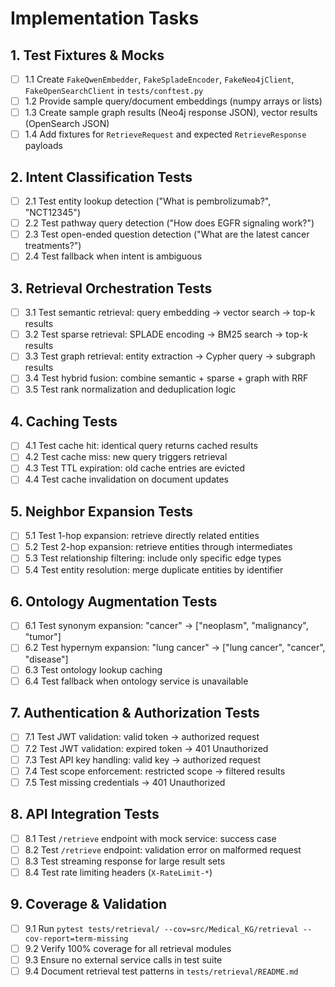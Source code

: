 # Implementation Tasks

## 1. Test Fixtures & Mocks

- [ ] 1.1 Create `FakeQwenEmbedder`, `FakeSpladeEncoder`, `FakeNeo4jClient`, `FakeOpenSearchClient` in `tests/conftest.py`
- [ ] 1.2 Provide sample query/document embeddings (numpy arrays or lists)
- [ ] 1.3 Create sample graph results (Neo4j response JSON), vector results (OpenSearch JSON)
- [ ] 1.4 Add fixtures for `RetrieveRequest` and expected `RetrieveResponse` payloads

## 2. Intent Classification Tests

- [ ] 2.1 Test entity lookup detection ("What is pembrolizumab?", "NCT12345")
- [ ] 2.2 Test pathway query detection ("How does EGFR signaling work?")
- [ ] 2.3 Test open-ended question detection ("What are the latest cancer treatments?")
- [ ] 2.4 Test fallback when intent is ambiguous

## 3. Retrieval Orchestration Tests

- [ ] 3.1 Test semantic retrieval: query embedding → vector search → top-k results
- [ ] 3.2 Test sparse retrieval: SPLADE encoding → BM25 search → top-k results
- [ ] 3.3 Test graph retrieval: entity extraction → Cypher query → subgraph results
- [ ] 3.4 Test hybrid fusion: combine semantic + sparse + graph with RRF
- [ ] 3.5 Test rank normalization and deduplication logic

## 4. Caching Tests

- [ ] 4.1 Test cache hit: identical query returns cached results
- [ ] 4.2 Test cache miss: new query triggers retrieval
- [ ] 4.3 Test TTL expiration: old cache entries are evicted
- [ ] 4.4 Test cache invalidation on document updates

## 5. Neighbor Expansion Tests

- [ ] 5.1 Test 1-hop expansion: retrieve directly related entities
- [ ] 5.2 Test 2-hop expansion: retrieve entities through intermediates
- [ ] 5.3 Test relationship filtering: include only specific edge types
- [ ] 5.4 Test entity resolution: merge duplicate entities by identifier

## 6. Ontology Augmentation Tests

- [ ] 6.1 Test synonym expansion: "cancer" → ["neoplasm", "malignancy", "tumor"]
- [ ] 6.2 Test hypernym expansion: "lung cancer" → ["lung cancer", "cancer", "disease"]
- [ ] 6.3 Test ontology lookup caching
- [ ] 6.4 Test fallback when ontology service is unavailable

## 7. Authentication & Authorization Tests

- [ ] 7.1 Test JWT validation: valid token → authorized request
- [ ] 7.2 Test JWT validation: expired token → 401 Unauthorized
- [ ] 7.3 Test API key handling: valid key → authorized request
- [ ] 7.4 Test scope enforcement: restricted scope → filtered results
- [ ] 7.5 Test missing credentials → 401 Unauthorized

## 8. API Integration Tests

- [ ] 8.1 Test `/retrieve` endpoint with mock service: success case
- [ ] 8.2 Test `/retrieve` endpoint: validation error on malformed request
- [ ] 8.3 Test streaming response for large result sets
- [ ] 8.4 Test rate limiting headers (`X-RateLimit-*`)

## 9. Coverage & Validation

- [ ] 9.1 Run `pytest tests/retrieval/ --cov=src/Medical_KG/retrieval --cov-report=term-missing`
- [ ] 9.2 Verify 100% coverage for all retrieval modules
- [ ] 9.3 Ensure no external service calls in test suite
- [ ] 9.4 Document retrieval test patterns in `tests/retrieval/README.md`
